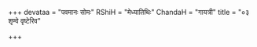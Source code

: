 +++
devataa = "पवमानः सोमः"
RShiH = "मेध्यातिथिः"
ChandaH = "गायत्री"
title = "०३ शृण्वे वृष्टेरिव"

+++
